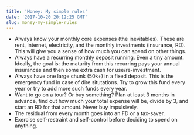 ```yaml
---
title: 'Money: My simple rules'
date: '2017-10-20 20:12:25 GMT'
slug: money-my-simple-rules
---
```

*   Always know your monthly core expenses (the inevitables). These are rent, internet, electricity, and the monthly investments (insurance, RD). This will give you a sense of how much you can spend on other things.
*   Always have a recurring monthly deposit running. Even a tiny amount. Ideally, the goal is: the maturity from this recurring pays your annual insurances and then some extra cash for use/re-investment.
*   Always have one large chunk (50k+) in a fixed deposit. This is the emergency fund in case of dire situtations. Try to grow this fund every year or try to add more such funds every year.
*   Want to go on a tour? Or buy something? Plan at least 3 months in advance, find out how much your total expense will be, divide by 3, and start an RD for that amount. Never buy impulsively.
*   The residual from every month goes into an FD or a tax-saver.
*   Exercise self-restraint and self-control before deciding to spend on anything.